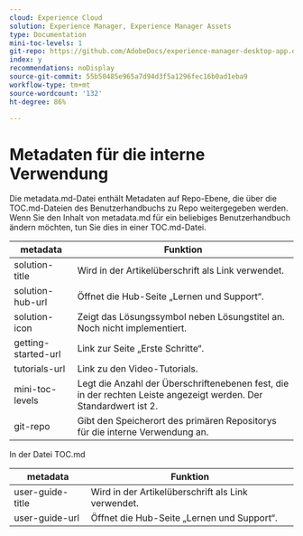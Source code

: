 ```yaml
---
cloud: Experience Cloud
solution: Experience Manager, Experience Manager Assets
type: Documentation
mini-toc-levels: 1
git-repo: https://github.com/AdobeDocs/experience-manager-desktop-app.de-DE
index: y
recommendations: noDisplay
source-git-commit: 55b50485e965a7d94d3f5a1296fec16b0ad1eba9
workflow-type: tm+mt
source-wordcount: '132'
ht-degree: 86%

---
```



# Metadaten für die interne Verwendung

Die metadata.md-Datei enthält Metadaten auf Repo-Ebene, die über die TOC.md-Dateien des Benutzerhandbuchs zu Repo weitergegeben werden. Wenn Sie den Inhalt von metadata.md für ein beliebiges Benutzerhandbuch ändern möchten, tun Sie dies in einer TOC.md-Datei.

| metadata | Funktion |
|--- |--- |
| solution-title | Wird in der Artikelüberschrift als Link verwendet. |
| solution-hub-url | Öffnet die Hub-Seite „Lernen und Support“. |
| solution-icon | Zeigt das Lösungssymbol neben Lösungstitel an. Noch nicht implementiert. |
| getting-started-url | Link zur Seite „Erste Schritte“. |
| tutorials-url | Link zu den Video-Tutorials. |
| mini-toc-levels | Legt die Anzahl der Überschriftenebenen fest, die in der rechten Leiste angezeigt werden. Der Standardwert ist 2. |
| git-repo | Gibt den Speicherort des primären Repositorys für die interne Verwendung an. |

In der Datei TOC.md

| metadata | Funktion |
|--- |--- |
| user-guide-title | Wird in der Artikelüberschrift als Link verwendet. |
| user-guide-url | Öffnet die Hub-Seite „Lernen und Support“. |
